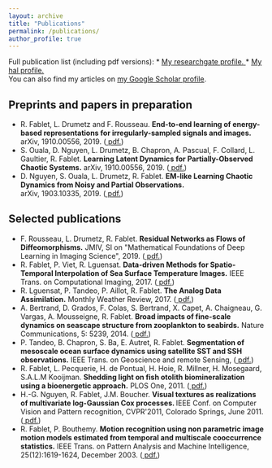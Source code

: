 ```yaml
---
layout: archive
title: "Publications"
permalink: /publications/
author_profile: true
---
```


<div> Full publication list (including pdf versions):
* <u><a href= "https://www.researchgate.net/profile/Ronan_Fablet"> My researchgate profile.</a> </u>
* <u><a href= "https://haltools.archives-ouvertes.fr/Public/afficheRequetePubli.php?idHal=ronan-fablet-all&CB_auteur=oui&CB_titre=oui&CB_article=oui&langue=Anglais&tri_exp=annee_publi&tri_exp2=typdoc&tri_exp3=date_publi&ordre_aff=TA&Fen=Aff&css=../css/VisuRubriqueEncadre.css"> My hal profile. </a> </u></div>

<div>  You can also find my articles on <a href="{{author.googlescholar}}">my Google Scholar profile</a>.</div>
<!--{% if author.googlescholar %}-->
<!--{% endif %}-->


## Preprints and papers in preparation
* R. Fablet, L. Drumetz and F. Rousseau. <strong>  End-to-end learning of energy-based representations for irregularly-sampled signals and images.</strong>  arXiv, 1910.00556, 2019. (<a href= "https://arxiv.org/abs/1910.00556"> pdf.</a>)
* S. Ouala, D. Nguyen, L. Drumetz, B. Chapron, A. Pascual, F. Collard, L. Gaultier, R. Fablet. <strong> Learning Latent Dynamics for Partially-Observed Chaotic Systems.</strong>  arXiv, 1910.00556, 2019. (<a href= "https://arxiv.org/abs/1907.02452"> pdf.</a>)
* D. Nguyen, S. Ouala, L. Drumetz, R. Fablet. <strong>  EM-like Learning Chaotic Dynamics from Noisy and Partial Observations. </strong>  
arXiv, 1903.10335, 2019. (<a href= "https://arxiv.org/abs/1903.10335"> pdf.</a>)

## Selected publications
* F. Rousseau, L. Drumetz, R. Fablet. <strong> Residual Networks as Flows of Diffeomorphisms.</strong> JMIV, SI on "Mathematical Foundations of Deep Learning in Imaging Science", 2019.  (<a href= "https://hal.archives-ouvertes.fr/hal-01796729v2/document"> pdf.</a>)
* R. Fablet, P. Viet, R. Lguensat. <strong> Data-driven Methods for Spatio-Temporal Interpolation of Sea Surface Temperature Images.</strong> IEEE Trans. on Computational Imaging, 2017. (<a href= "https://www.researchgate.net/publication/319474901_Data-driven_Models_for_the_Spatio-Temporal_Interpolation_of_satellite-derived_SST_Fields"> pdf.</a>)
* R. Lguensat, P. Tandeo, P. Aillot, R. Fablet. <strong> The Analog Data Assimilation.</strong> Monthly Weather Review, 2017. (<a href= "https://www.researchgate.net/publication/309742591_The_Analog_Data_Assimilation"> pdf.</a>)
* A. Bertrand, D. Grados, F. Colas, S. Bertrand, X. Capet, A. Chaigneau, G. Vargas, A. Mousseigne, R. Fablet. <strong> Broad impacts of fine-scale dynamics on seascape structure from zooplankton to seabirds.</strong> Nature Communications, 5: 5239, 2014. (<a href= "https://www.nature.com/articles/ncomms6239"> pdf.</a>)
* P. Tandeo, B. Chapron, S. Ba, E. Autret, R. Fablet. <strong> Segmentation of mesoscale ocean surface dynamics using satellite SST and SSH observations.</strong> IEEE Trans. on Geoscience and remote Sensing,  (<a href= "https://www.researchgate.net/publication/257818462_Segmentation_of_Mesoscale_Ocean_Surface_Dynamics_Using_Satellite_SST_and_SSH_Observations"> pdf.</a>)
* R. Fablet, L. Pecquerie, H. de Pontual, H. Hoie, R. Millner, H. Mosegaard, S.A.L.M Kooijman. <strong> Shedding light on fish otolith biomineralization using a bioenergetic approach.</strong> PLOS One, 2011. (<a href= "https://journals.plos.org/plosone/article?id=10.1371/journal.pone.0027055"> pdf.</a>)
* H.-G. Nguyen, R. Fablet, J.M. Boucher. <strong> Visual textures as realizations of multivariate log-Gaussian Cox processes. </strong> IEEE Conf. on Computer Vision and Pattern recognition, CVPR'2011, Colorado Springs, June 2011. (<a href= "https://www.researchgate.net/publication/224254740_Visual_textures_as_realizations_of_multivariate_log-Gaussian_Cox_processes"> pdf.</a>)
* R. Fablet, P. Bouthemy. <strong> Motion recognition using non parametric image motion models estimated from temporal and multiscale cooccurrence statistics.</strong> IEEE Trans. on Pattern Analysis and Machine Intelligence, 25(12):1619-1624, December 2003. (<a href= "https://www.researchgate.net/publication/3940580_Non_parametric_motion_recognition_using_temporal_multiscale_Gibbs_models"> pdf.</a>)

<!-- {% include base_path %}

{% for post in site.publications reversed %}
  {% include archive-single.html %}
{% endfor %} -->
